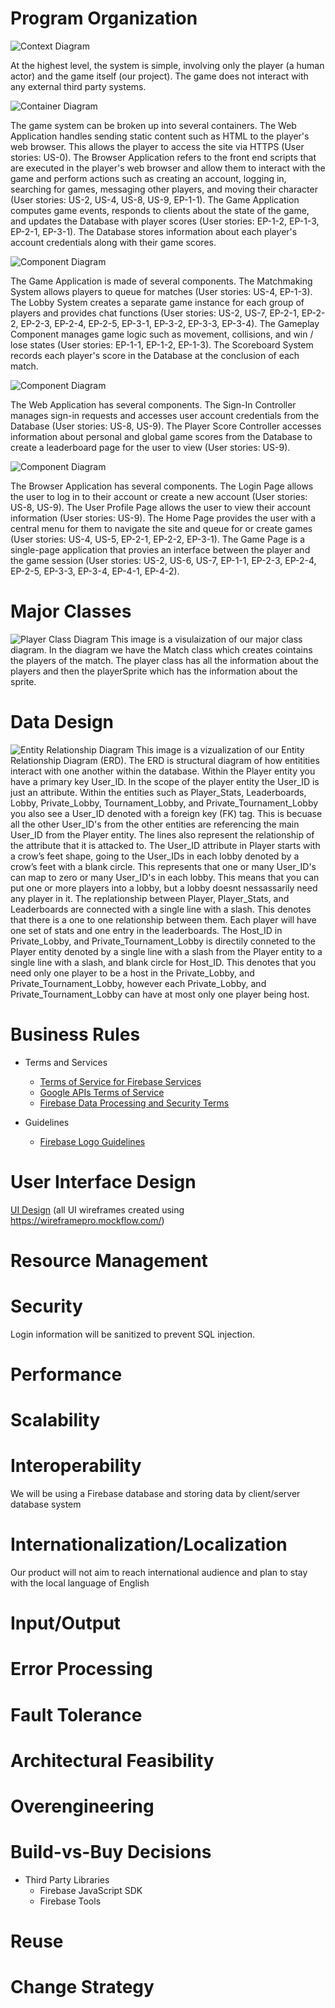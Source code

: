 # Program Organization

![Context Diagram](https://github.com/spena64/Project-S.U.M.O/blob/master/images/Arch_SystemContext.PNG)

At the highest level, the system is simple, involving only the player (a human actor) and the game itself (our project). The game does not interact with any external third party systems.

![Container Diagram](https://github.com/spena64/Project-S.U.M.O/blob/master/images/Arch_Container.PNG)

The game system can be broken up into several containers. The Web Application handles sending static content such as HTML to the player's web browser. This allows the player to access the site via HTTPS (User stories: US-0). The Browser Application refers to the front end scripts that are executed in the player's web browser and allow them to interact with the game and perform actions such as creating an account, logging in, searching for games, messaging other players, and moving their character (User stories: US-2, US-4, US-8, US-9, EP-1-1). The Game Application computes game events, responds to clients about the state of the game, and updates the Database with player scores (User stories: EP-1-2, EP-1-3, EP-2-1, EP-3-1). The Database stores information about each player's account credentials along with their game scores.

![Component Diagram](https://github.com/spena64/Project-S.U.M.O/blob/master/images/Arch_ComponentGameApp.PNG)

The Game Application is made of several components. The Matchmaking System allows players to queue for matches (User stories: US-4, EP-1-3). The Lobby System creates a separate game instance for each group of players and provides chat functions (User stories: US-2, US-7, EP-2-1, EP-2-2, EP-2-3, EP-2-4, EP-2-5, EP-3-1, EP-3-2, EP-3-3, EP-3-4). The Gameplay Component manages game logic such as movement, collisions, and win / lose states (User stories: EP-1-1, EP-1-2, EP-1-3). The Scoreboard System records each player's score in the Database at the conclusion of each match.

![Component Diagram](https://github.com/spena64/Project-S.U.M.O/blob/master/images/Arch_ComponentWebApp.png)

The Web Application has several components. The Sign-In Controller manages sign-in requests and accesses user account credentials from the Database (User stories: US-8, US-9). The Player Score Controller accesses information about personal and global game scores from the Database to create a leaderboard page for the user to view (User stories: US-9).

![Component Diagram](https://github.com/spena64/Project-S.U.M.O/blob/master/images/Arch_ComponentBrowserApp.png)

The Browser Application has several components. The Login Page allows the user to log in to their account or create a new account (User stories: US-8, US-9). The User Profile Page allows the user to view their account information (User stories: US-9). The Home Page provides the user with a central menu for them to navigate the site and queue for or create games (User stories: US-4, US-5, EP-2-1, EP-2-2, EP-3-1). The Game Page is a single-page application that provies an interface between the player and the game session (User stories: US-2, US-6, US-7, EP-1-1, EP-2-3, EP-2-4, EP-2-5, EP-3-3, EP-3-4, EP-4-1, EP-4-2).

# Major Classes

![Player Class Diagram](https://github.com/spena64/Project-S.U.M.O/blob/master/images/classDiagram.png)
This image is a visulaization of our major class diagram. In the diagram we have the Match class which creates cointains the players of the match. The player class has all the information about the players and then the playerSprite which has the information about the sprite.
# Data Design

![Entity Relationship Diagram](https://github.com/spena64/Project-S.U.M.O/blob/master/images/Entity%20Relationship%20Diagram.PNG) This image is a vizualization of our Entity Relationship Diagram (ERD). The ERD is structural diagram of how entitities interact with one another within the database. Within the Player entity you have a primary key User_ID. In the scope of the player entity the User_ID is just an attribute. Within the entities such as Player_Stats, Leaderboards, Lobby, Private_Lobby, Tournament_Lobby, and Private_Tournament_Lobby you also see a User_ID denoted with a foreign key (FK) tag. This is becuase all the other User_ID's from the other entities are referencing the main User_ID from the Player entity. The lines also represent the relationship of the attribute that it is attacked to. The User_ID attribute in Player starts with a crow’s feet shape, going to the User_IDs in each lobby denoted by a crow’s feet with a blank circle. This represents that one or many User_ID's can map to zero or many User_ID's in each lobby. This means that you can put one or more players into a lobby, but a lobby doesnt nessassarily need any player in it. The replationship between Player, Player_Stats, and Leaderboards are connected with a single line with a slash. This denotes that there is a one to one relationship between them. Each player will have one set of stats and one entry in the leaderboards. The Host_ID in Private_Lobby, and Private_Tournament_Lobby is directily conneted to the Player entity denoted by a single line with a slash from the Player entity to a single line with a slash, and blank circle for Host_ID. This denotes that you need only one player to be a host in the Private_Lobby, and Private_Tournament_Lobby, however each Private_Lobby, and Private_Tournament_Lobby can have at most only one player being host.


# Business Rules

- Terms and Services
    - [Terms of Service for Firebase Services](https://cloud.google.com/terms/)
    - [Google APIs Terms of Service](https://developers.google.com/terms/)
    - [Firebase Data Processing and Security Terms](https://firebase.google.com/terms/data-processing-terms)

- Guidelines
    - [Firebase Logo Guidelines](https://firebase.google.com/brand-guidelines)

# User Interface Design

[UI Design](https://github.com/spena64/Project-S.U.M.O/blob/master/artifacts/UI%20Design.md) (all UI wireframes created using https://wireframepro.mockflow.com/)

# Resource Management

# Security
Login information will be sanitized to prevent SQL injection.

# Performance

# Scalability

# Interoperability
We will be using a Firebase database and storing data by client/server database system

# Internationalization/Localization
Our product will not aim to reach international audience and plan to stay with the local language of English

# Input/Output

# Error Processing

# Fault Tolerance

# Architectural Feasibility

# Overengineering

# Build-vs-Buy Decisions

- Third Party Libraries
    - Firebase JavaScript SDK
    - Firebase Tools

# Reuse

# Change Strategy
